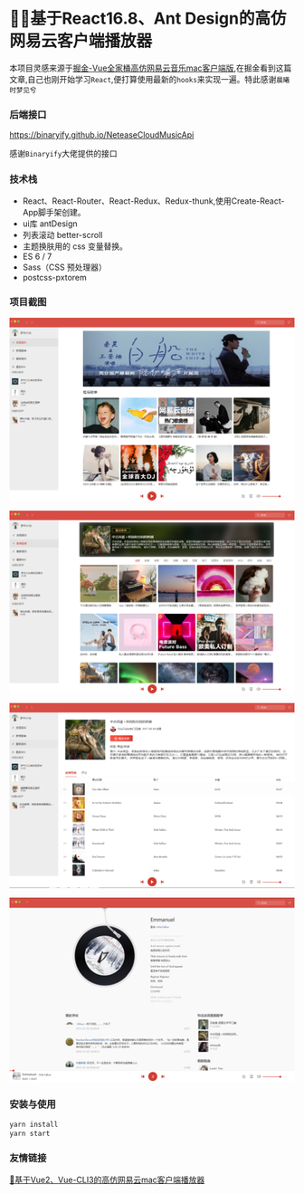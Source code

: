 # 🎵🎵基于React16.8、Ant Design的高仿网易云客户端播放器

本项目灵感来源于[掘金-Vue全家桶高仿网易云音乐mac客户端版](https://juejin.im/post/5d3c0765f265da1b60294b78),在掘金看到这篇文章,自己也刚开始学习`React`,便打算使用最新的`hooks`来实现一遍。特此感谢`晨曦时梦见兮`

### 后端接口

https://binaryify.github.io/NeteaseCloudMusicApi

感谢`Binaryify`大佬提供的接口


### 技术栈

- React、React-Router、React-Redux、Redux-thunk,使用Create-React-App脚手架创建。
- ui库 antDesign
- 列表滚动 better-scroll
- 主题换肤用的 css 变量替换。
- ES 6 / 7
- Sass（CSS 预处理器）
- postcss-pxtorem

### 项目截图

![首页](https://raw.githubusercontent.com/ImloserLee/react-netease-music/master/screenshots/music.png)

![推荐歌单](https://raw.githubusercontent.com/ImloserLee/react-netease-music/master/screenshots/playlist.png)

![歌单详情](https://raw.githubusercontent.com/ImloserLee/react-netease-music/master/screenshots/detail.png)

![音乐播放](https://raw.githubusercontent.com/ImloserLee/react-netease-music/master/screenshots/player.png)

### 安装与使用


```
yarn install
yarn start
```

### 友情链接

[🎵基于Vue2、Vue-CLI3的高仿网易云mac客户端播放器](https://github.com/sl1673495/vue-netease-music)
